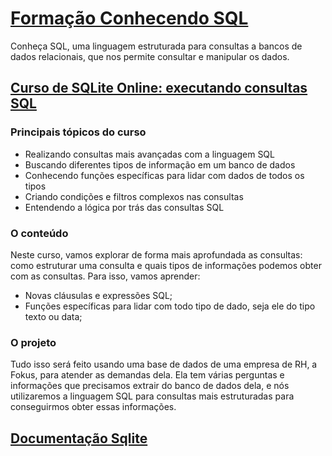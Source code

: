 # [Formação Conhecendo SQL](https://cursos.alura.com.br/formacao-conhecendo-sql)

Conheça SQL, uma linguagem estruturada para consultas a bancos de dados relacionais, que nos permite consultar e manipular os dados.

## [Curso de SQLite Online: executando consultas SQL](https://cursos.alura.com.br/course/sqlite-online-executando-consultas-sql)

### Principais tópicos do curso

- Realizando consultas mais avançadas com a linguagem SQL
- Buscando diferentes tipos de informação em um banco de dados
- Conhecendo funções específicas para lidar com dados de todos os tipos
- Criando condições e filtros complexos nas consultas
- Entendendo a lógica por trás das consultas SQL

### O conteúdo

Neste curso, vamos explorar de forma mais aprofundada as consultas: como estruturar uma consulta e quais tipos de informações podemos obter com as consultas. Para isso, vamos aprender:

- Novas cláusulas e expressões SQL;
- Funções específicas para lidar com todo tipo de dado, seja ele do tipo texto ou data;

### O projeto

Tudo isso será feito usando uma base de dados de uma empresa de RH, a Fokus, para atender as demandas dela. Ela tem várias perguntas e informações que precisamos extrair do banco de dados dela, e nós utilizaremos a linguagem SQL para consultas mais estruturadas para conseguirmos obter essas informações.

## [Documentação Sqlite](https://www.sqlite.org/docs.html)
